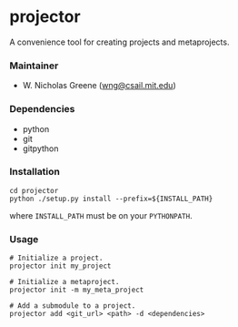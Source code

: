 # projector
A convenience tool for creating projects and metaprojects.

### Maintainer
- W. Nicholas Greene (wng@csail.mit.edu)

### Dependencies
- python
- git
- gitpython

### Installation
```
cd projector
python ./setup.py install --prefix=${INSTALL_PATH}
```
where `INSTALL_PATH` must be on your `PYTHONPATH`.

### Usage
```
# Initialize a project.
projector init my_project

# Initialize a metaproject.
projector init -m my_meta_project

# Add a submodule to a project.
projector add <git_url> <path> -d <dependencies>
```
